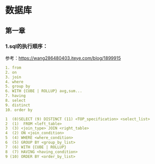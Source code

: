 # 数据库
## 第一章

### 1.sql的执行顺序：
参考：https://wang286480403.iteye.com/blog/1899915
```yaml
1. from
2. on
3. join
4. where
5. group by
6. WITH {CUBE | ROLLUP} avg,sum...
7. having
8. select
9. distinct
10. order by
```

```yaml
1  (8)SELECT (9) DISTINCT (11) <TOP_specification> <select_list>
2  (1)  FROM <left_table>
3  (3) <join_type> JOIN <right_table>
4  (2) ON <join_condition>
5  (4) WHERE <where_condition>
6  (5) GROUP BY <group_by_list>
7  (6) WITH {CUBE | ROLLUP}
8  (7) HAVING <having_condition>
9 (10) ORDER BY <order_by_list>
```

